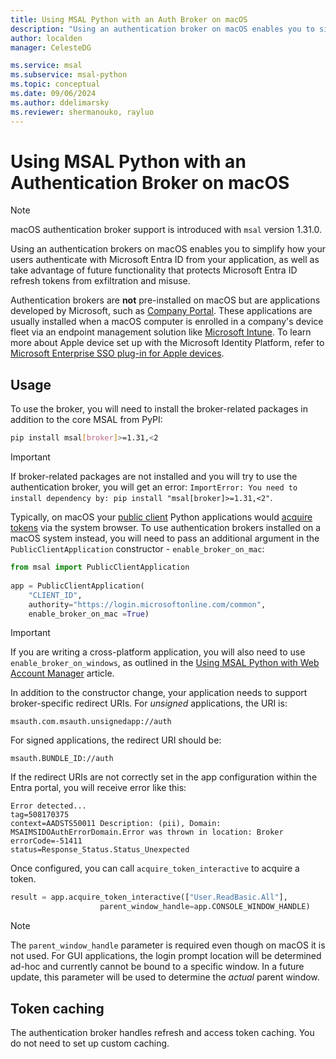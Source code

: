```yaml
---
title: Using MSAL Python with an Auth Broker on macOS
description: "Using an authentication broker on macOS enables you to simplify how your users authenticate with Microsoft Entra ID from your application, as well as take advantage of advanced functionality such as token binding, protecting any issued tokens from exfiltration and misuse."
author: localden
manager: CelesteDG

ms.service: msal
ms.subservice: msal-python
ms.topic: conceptual
ms.date: 09/06/2024
ms.author: ddelimarsky
ms.reviewer: shermanouko, rayluo
---
```


# Using MSAL Python with an Authentication Broker on macOS

>[!NOTE]
>macOS authentication broker support is introduced with `msal` version 1.31.0.

Using an authentication brokers on macOS enables you to simplify how your users authenticate with Microsoft Entra ID from your application,
as well as take advantage of future functionality that protects Microsoft Entra ID refresh tokens from exfiltration and misuse.

Authentication brokers are **not** pre-installed on macOS but are applications developed by Microsoft, such as [Company Portal](/mem/intune/apps/apps-company-portal-macos). These applications are usually installed when a macOS computer is enrolled in a company's device fleet via an endpoint management solution like [Microsoft Intune](/mem/intune/fundamentals/what-is-intune). To learn more about Apple device set up with the Microsoft Identity Platform, refer to [Microsoft Enterprise SSO plug-in for Apple devices](/entra/identity-platform/apple-sso-plugin).

## Usage

To use the broker, you will need to install the broker-related packages in addition to the core MSAL from PyPI:

```bash
pip install msal[broker]>=1.31,<2
```

>[!IMPORTANT]
>If broker-related packages are not installed and you will try to use the authentication broker, you will get an error: `ImportError: You need to install dependency by: pip install "msal[broker]>=1.31,<2"`.

Typically, on macOS your [public client](/entra/identity-platform/msal-client-applications) Python applications would [acquire tokens](../getting-started/acquiring-tokens.md) via the system browser. To use authentication brokers installed on a macOS system instead, you will need to pass an additional argument in the `PublicClientApplication` constructor - `enable_broker_on_mac`:

```python
from msal import PublicClientApplication
 
app = PublicClientApplication(
    "CLIENT_ID",
    authority="https://login.microsoftonline.com/common",
    enable_broker_on_mac =True)
```

>[!IMPORTANT]
>If you are writing a cross-platform application, you will also need to use `enable_broker_on_windows`, as outlined in the [Using MSAL Python with Web Account Manager](wam.md) article.

In addition to the constructor change, your application needs to support broker-specific redirect URIs. For _unsigned_ applications, the URI is:

```text
msauth.com.msauth.unsignedapp://auth 
```

For signed applications, the redirect URI should be:

```text
msauth.BUNDLE_ID://auth
```

If the redirect URIs are not correctly set in the app configuration within the Entra portal, you will receive error like this: 

```text
Error detected... 
tag=508170375
context=AADSTS50011 Description: (pii), Domain: MSAIMSIDOAuthErrorDomain.Error was thrown in location: Broker 
errorCode=-51411 
status=Response_Status.Status_Unexpected 
```

Once configured, you can call `acquire_token_interactive` to acquire a token.

```python
result = app.acquire_token_interactive(["User.ReadBasic.All"],
                    parent_window_handle=app.CONSOLE_WINDOW_HANDLE)
```

>[!NOTE]
>The `parent_window_handle` parameter is required even though on macOS it is not used. For GUI applications, the login prompt location will be determined ad-hoc and currently cannot be bound to a specific window. In a future update, this parameter will be used to determine the _actual_ parent window.

## Token caching

The authentication broker handles refresh and access token caching. You do not need to set up custom caching.
